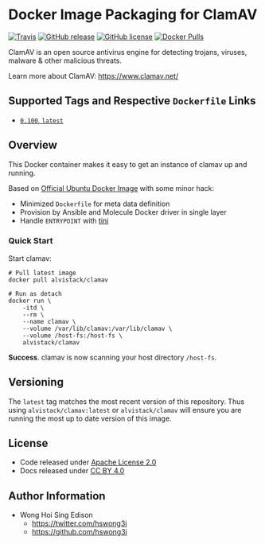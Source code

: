 # Docker Image Packaging for ClamAV

[![Travis](https://img.shields.io/travis/alvistack/docker-clamav.svg)](https://travis-ci.org/alvistack/docker-clamav)
[![GitHub release](https://img.shields.io/github/release/alvistack/docker-clamav.svg)](https://github.com/alvistack/docker-clamav/releases)
[![GitHub license](https://img.shields.io/github/license/alvistack/docker-clamav.svg)](https://github.com/alvistack/docker-clamav/blob/master/LICENSE)
[![Docker Pulls](https://img.shields.io/docker/pulls/alvistack/clamav.svg)](https://hub.docker.com/r/alvistack/clamav/)

ClamAV is an open source antivirus engine for detecting trojans, viruses, malware & other malicious threats.

Learn more about ClamAV: <https://www.clamav.net/>

## Supported Tags and Respective `Dockerfile` Links

  - [`0.100`, `latest`](https://github.com/alvistack/docker-clamav/blob/master/molecule/0.100/Dockerfile.j2)

## Overview

This Docker container makes it easy to get an instance of clamav up and running.

Based on [Official Ubuntu Docker Image](https://hub.docker.com/_/ubuntu/) with some minor hack:

  - Minimized `Dockerfile` for meta data definition
  - Provision by Ansible and Molecule Docker driver in single layer
  - Handle `ENTRYPOINT` with [tini](https://github.com/krallin/tini)

### Quick Start

Start clamav:

    # Pull latest image
    docker pull alvistack/clamav
    
    # Run as detach
    docker run \
        -itd \
        --rm \
        --name clamav \
        --volume /var/lib/clamav:/var/lib/clamav \
        --volume /host-fs:/host-fs \
        alvistack/clamav

**Success**. clamav is now scanning your host directory `/host-fs`.

## Versioning

The `latest` tag matches the most recent version of this repository. Thus using `alvistack/clamav:latest` or `alvistack/clamav` will ensure you are running the most up to date version of this image.

## License

  - Code released under [Apache License 2.0](LICENSE)
  - Docs released under [CC BY 4.0](http://creativecommons.org/licenses/by/4.0/)

## Author Information

  - Wong Hoi Sing Edison
      - <https://twitter.com/hswong3i>
      - <https://github.com/hswong3i>
